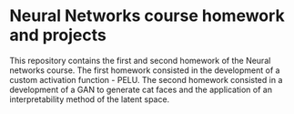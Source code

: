 # Neural Networks course homework and projects

This repository contains the first and second homework of the Neural networks course.
The first homework consisted in the development of a custom activation function - PELU.
The second homework consisted in a development of a GAN to generate cat faces and the application of an interpretability method of the latent space.
